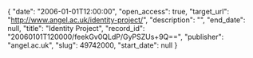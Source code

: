 {
  "date": "2006-01-01T12:00:00", 
  "open_access": true, 
  "target_url": "http://www.angel.ac.uk/identity-project/", 
  "description": "", 
  "end_date": null, 
  "title": "Identity Project", 
  "record_id": "20060101T120000/feekGv0QLdP/GyPSZUs+9Q==", 
  "publisher": "angel.ac.uk", 
  "slug": 49742000, 
  "start_date": null
}

